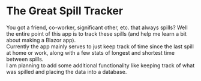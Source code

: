 ﻿# The Great Spill Tracker
You got a friend, co-worker, significant other, etc. that always spills?  Well the entire point of this app is to track these spills (and help me learn a bit about making a Blazor app).  
Currently the app mainly serves to just keep track of time since the last spill at home or work, along with a few stats of longest and shortest time between spills.  
I am planning to add some additional functionality like keeping track of what was spilled and placing the data into a database.  